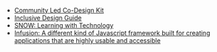 
- [Community Led Co-Design Kit](https://co-design.inclusivedesign.ca/)
- [Inclusive Design Guide](https://guide.inclusivedesign.ca/)
- [SNOW: Learning with Technology](https://snow.idrc.ocadu.ca/)
- [Infusion: A different kind of Javascript framework built for creating applications that are highly usable and accessible](https://fluidproject.org/infusion.html)
